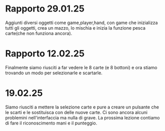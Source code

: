 # Rapporto 29.01.25
Aggiunti diversi oggetti come game,player,hand, con game che inizializza tutti gli oggetti, crea un mazzo, lo mischia e inizia la funzione pesca carte(che non funziona ancora).
# Rapporto 12.02.25
Finalmente siamo riusciti a far vedere le 8 carte (e  8 bottoni) e ora stiamo trovando un modo per selezionarle e scartarle.
# 19.02.25
Siamo riusciti a mettere la selezione carte e pure a creare un pulsante che le scarti e le sostituisca con delle nuove carte. Ci sono ancora alcuni problemini nell'interfaccia ma nulla di grave. La prossima lezione contiamo di fare il riconoscimento mani e il punteggio.